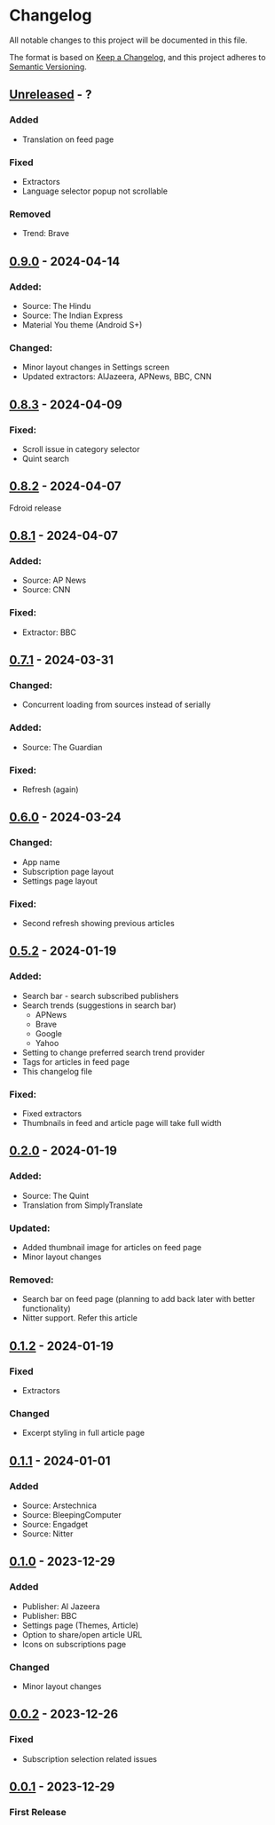 # Changelog

All notable changes to this project will be documented in this file.

The format is based on [Keep a Changelog](https://keepachangelog.com/en/1.1.0/),
and this project adheres to [Semantic Versioning](https://semver.org/spec/v2.0.0.html).

## [Unreleased] - ?

### Added
- Translation on feed page

### Fixed
- Extractors
- Language selector popup not scrollable

### Removed
- Trend: Brave

## [0.9.0] - 2024-04-14

### Added:
- Source: The Hindu
- Source: The Indian Express
- Material You theme (Android S+)

### Changed:
- Minor layout changes in Settings screen
- Updated extractors: AlJazeera, APNews, BBC, CNN

## [0.8.3] - 2024-04-09

### Fixed:
- Scroll issue in category selector
- Quint search

## [0.8.2] - 2024-04-07

Fdroid release

## [0.8.1] - 2024-04-07

### Added:
- Source: AP News
- Source: CNN

### Fixed:
- Extractor: BBC


## [0.7.1] - 2024-03-31

### Changed:
- Concurrent loading from sources instead of serially

### Added:
- Source: The Guardian

### Fixed:
- Refresh (again)


## [0.6.0] - 2024-03-24

### Changed:
- App name
- Subscription page layout
- Settings page layout

### Fixed:
- Second refresh showing previous articles


## [0.5.2] - 2024-01-19

### Added:
- Search bar - search subscribed publishers
- Search trends (suggestions in search bar)
  - APNews
  - Brave
  - Google
  - Yahoo
- Setting to change preferred search trend provider
- Tags for articles in feed page
- This changelog file

### Fixed:
- Fixed extractors
- Thumbnails in feed and article page will take full width


## [0.2.0] - 2024-01-19

### Added:
- Source: The Quint 
- Translation from SimplyTranslate

### Updated:
- Added thumbnail image for articles on feed page 
- Minor layout changes

### Removed:
- Search bar on feed page (planning to add back later with better functionality)
- Nitter support. Refer this article

## [0.1.2] - 2024-01-19

### Fixed
- Extractors

### Changed
-  Excerpt styling in full article page

## [0.1.1] - 2024-01-01

### Added

- Source: Arstechnica
- Source: BleepingComputer
- Source: Engadget
- Source: Nitter

## [0.1.0] - 2023-12-29

### Added

- Publisher: Al Jazeera
- Publisher: BBC
- Settings page (Themes, Article)
- Option to share/open article URL
- Icons on subscriptions page

### Changed

- Minor layout changes

## [0.0.2] - 2023-12-26

### Fixed

- Subscription selection related issues

## [0.0.1] - 2023-12-29

### First Release

[unreleased]: https://github.com/ksh-b/raven/compare/v0.9.0...HEAD
[0.9.0]: https://github.com/ksh-b/raven/compare/v0.8.3...v0.9.0
[0.8.3]: https://github.com/ksh-b/raven/compare/v0.8.2...v0.8.3
[0.8.2]: https://github.com/ksh-b/raven/compare/v0.8.1...v0.8.2
[0.8.1]: https://github.com/ksh-b/raven/compare/v0.7.1...v0.8.1
[0.7.1]: https://github.com/ksh-b/raven/compare/v0.6.0...v0.7.1
[0.6.0]: https://github.com/ksh-b/raven/compare/v0.5.2...v0.6.0
[0.5.2]: https://github.com/ksh-b/raven/compare/v0.2.0...v0.5.2
[0.2.0]: https://github.com/ksh-b/raven/compare/v0.1.2...v0.2.0
[0.1.2]: https://github.com/ksh-b/raven/compare/v0.1.1...v0.1.2
[0.1.1]: https://github.com/ksh-b/raven/compare/v0.1.0...v0.1.1
[0.1.0]: https://github.com/ksh-b/raven/compare/v0.0.2...v0.1.0
[0.0.2]: https://github.com/ksh-b/raven/compare/v0.0.1...v0.0.2
[0.0.1]: https://github.com/ksh-b/raven/releases/tag/v0.0.1